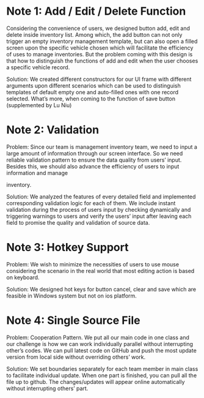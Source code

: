 # Note 1: Add / Edit / Delete Function

Considering the convenience of users, we designed button add, edit and delete inside inventory list. Among which, the add button can not only trigger an empty inventory management template, but can also open a filled screen upon the specific vehicle chosen which will facilitate the efficiency of uses to manage inventories. But the problem coming with this design is that how to distinguish the functions of add and edit when the user chooses a specific vehicle record.

Solution: We created different constructors for our UI frame with different arguments upon different scenarios which can be used to distinguish templates of default empty one and auto-filled ones with one record selected. What’s more, when coming to the function of save button (supplemented by Lu Niu)

# Note 2: Validation

Problem: Since our team is management inventory team, we need to input a large amount of information through our screen interface. So we need reliable validation pattern to ensure the data quality from users’ input. Besides this, we should also advance the efficiency of users to input information and manage

inventory.

Solution: We analyzed the features of every detailed field and implemented corresponding validation logic for each of them. We include instant validation during the process of users input by checking dynamically and triggering warnings to users and verify the users’ input after leaving each field to promise the quality and validation of source data.

# Note 3: Hotkey Support

Problem: We wish to minimize the necessities of users to use mouse considering the scenario in the real world that most editing action is based on keyboard.

Solution: We designed hot keys for button cancel, clear and save which are feasible in Windows system but not on ios platform.

# Note 4: Single Source File 

Problem: Cooperation Pattern. We put all our main code in one class and our challenge is how we can work individually parallel without interrupting other’s codes. We can pull latest code on GitHub and push the most update version from local side without overriding others’ work.

Solution: We set boundaries separately for each team member in main class to facilitate individual update. When one part is finished, you can pull all the file up to github. The changes/updates will appear online automatically without interrupting others’ part.